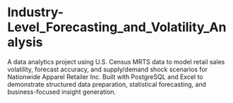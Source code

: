 # Industry-Level_Forecasting_and_Volatility_Analysis
A data analytics project using U.S. Census MRTS data to model retail sales volatility, forecast accuracy, and supply/demand shock scenarios for Nationwide Apparel Retailer Inc. Built with PostgreSQL and Excel to demonstrate structured data preparation, statistical forecasting, and business-focused insight generation.
